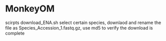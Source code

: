 # MonkeyOM
scirpts 
download_ENA.sh 
select certain species, downlaod and rename the file as Species_Accession_1.fastq.gz, use md5 to verify the download is complete 
